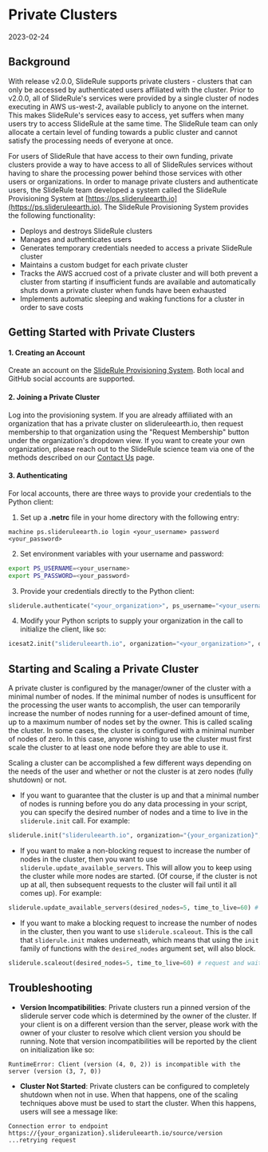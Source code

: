 # Private Clusters

2023-02-24

## Background

With release v2.0.0, SlideRule supports private clusters - clusters that can only be accessed by authenticated users affiliated with the cluster.  Prior to v2.0.0, all of SlideRule's services were provided by a single cluster of nodes executing in AWS us-west-2, available publicly to anyone on the internet. This makes SlideRule's services easy to access, yet suffers when many users try to access SlideRule at the same time.  The SlideRule team can only allocate a certain level of funding towards a public cluster and cannot satisfy the processing needs of everyone at once.

For users of SlideRule that have access to their own funding, private clusters provide a way to have access to all of SlideRules services without having to share the processing power behind those services with other users or organizations.  In order to manage private clusters and authenticate users, the SlideRule team developed a system called the SlideRule Provisioning System at [https://ps.slideruleearth.io](https://ps.slideruleearth.io).  The SlideRule Provisioning System provides the following functionality:

* Deploys and destroys SlideRule clusters
* Manages and authenticates users
* Generates temporary credentials needed to access a private SlideRule cluster
* Maintains a custom budget for each private cluster
* Tracks the AWS accrued cost of a private cluster and will both prevent a cluster from starting if insufficient funds are available and automatically shuts down a private cluster when funds have been exhausted
* Implements automatic sleeping and waking functions for a cluster in order to save costs


## Getting Started with Private Clusters

#### 1. Creating an Account

Create an account on the [SlideRule Provisioning System](https://ps.slideruleearth.io).  Both local and GitHub social accounts are supported.

#### 2. Joining a Private Cluster

Log into the provisioning system.  If you are already affiliated with an organization that has a private cluster on slideruleearth.io, then request membership to that organization using the "Request Membership" button under the organization's dropdown view.  If you want to create your own organization, please reach out to the SlideRule science team via one of the methods described on our [Contact Us](https://slideruleearth.io/contact/) page.

#### 3. Authenticating

For local accounts, there are three ways to provide your credentials to the Python client:
1. Set up a __.netrc__ file in your home directory with the following entry:
```
machine ps.slideruleearth.io login <your_username> password <your_password>
```
2. Set environment variables with your username and password:
```bash
export PS_USERNAME=<your_username>
export PS_PASSWORD=<your_password>
```
3. Provide your credentials directly to the Python client:
```Python
sliderule.authenticate("<your_organization>", ps_username="<your_username>", ps_password="<your_password>")
```


4. Modify your Python scripts to supply your organization in the call to initialize the client, like so:
```Python
icesat2.init("slideruleearth.io", organization="<your_organization>", desired_nodes=<>)
```

## Starting and Scaling a Private Cluster

A private cluster is configured by the manager/owner of the cluster with a minimal number of nodes.  If the minimal number of nodes is unsufficent for the processing the user wants to accomplish, the user can temporarily increase the number of nodes running for a user-defined amount of time, up to a maximum number of nodes set by the owner.  This is called scaling the cluster.  In some cases, the cluster is configured with a minimal number of nodes of zero.  In this case, anyone wishing to use the cluster must first scale the cluster to at least one node before they are able to use it.

Scaling a cluster can be accomplished a few different ways depending on the needs of the user and whether or not the cluster is at zero nodes (fully shutdown) or not.
* If you want to guarantee that the cluster is up and that a minimal number of nodes is running before you do any data processing in your script, you can specify the desired number of nodes and a time to live in the `sliderule.init` call.  For example:
```Python
sliderule.init("slideruleearth.io", organization="{your_organization}", desired_nodes=5, time_to_live=60) # run 5 nodes for 60 minutes
```
* If you want to make a non-blocking request to increase the number of nodes in the cluster, then you want to use `sliderule.update_available_servers`.  This will allow you to keep using the cluster while more nodes are started.  (Of course, if the cluster is not up at all, then subsequent requests to the cluster will fail until it all comes up). For example:
```Python
sliderule.update_available_servers(desired_nodes=5, time_to_live=60) # kick off starting 5 nodes for 60 minutes
```
* If you want to make a blocking request to increase the number of nodes in the cluster, then you want to use `sliderule.scaleout`.  This is the call that `sliderule.init` makes underneath, which means that using the `init` family of functions with the `desired_nodes` argument set, will also block.
```Python
sliderule.scaleout(desired_nodes=5, time_to_live=60) # request and wait for 5 nodes for 60 minutes
```

## Troubleshooting

* **Version Incompatibilities**: Private clusters run a pinned version of the sliderule server code which is determined by the owner of the cluster.  If your client is on a different version than the server, please work with the owner of your cluster to resolve which client version you should be running.  Note that version incompatibilities will be reported by the client on initialization like so:
```
RuntimeError: Client (version (4, 0, 2)) is incompatible with the server (version (3, 7, 0))
```

* **Cluster Not Started**: Private clusters can be configured to completely shutdown when not in use.  When that happens, one of the scaling techniques above must be used to start the cluster.  When this happens, users will see a message like:
```
Connection error to endpoint https://{your_organization}.slideruleearth.io/source/version ...retrying request
```
